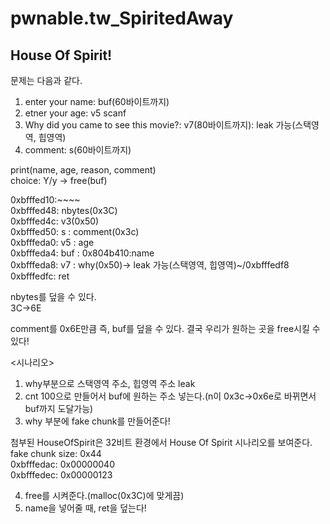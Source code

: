 # pwnable.tw_SpiritedAway  
## House Of Spirit!  

문제는 다음과 같다.  
1. enter your name: buf(60바이트까지)  
2. etner your age: v5 scanf  
3. Why did you came to see this movie?: v7(80바이트까지): leak 가능(스택영역, 힙영역)  
4. comment: s(60바이트까지)  

print(name, age, reason, comment)  
choice: Y/y -> free(buf)  

0xbfffed10:~~~~  
0xbfffed48: nbytes(0x3C)  
0xbfffed4c: v3(0x50)  
0xbfffed50: s   : comment(0x3c)  
0xbfffeda0: v5  : age  
0xbfffeda4: buf : 0x804b410:name   
0xbfffeda8: v7  : why(0x50)-> leak 가능(스택영역, 힙영역)~/0xbfffedf8  
0xbfffedfc: ret  

nbytes를 덮을 수 있다.  
3C->6E  

comment를 0x6E만큼 즉, buf를 덮을 수 있다. 결국 우리가 원하는 곳을 free시킬 수 있다!  


<시나리오>  
1. why부분으로 스택영역 주소, 힙영역 주소 leak  
2. cnt 100으로 만들어서 buf에 원하는 주소 넣는다.(n이 0x3c->0x6e로 바뀌면서 buf까지 도달가능)    
3. why 부분에 fake chunk를 만들어준다!  

첨부된 HouseOfSpirit은 32비트 환경에서 House Of Spirit 시나리오를 보여준다.  
fake chunk size: 0x44  
0xbfffedac:	0x00000040  
0xbfffedec:	0x00000123  

4. free를 시켜준다.(malloc(0x3C)에 맞게끔)  
5. name을 넣어줄 때, ret을 덮는다! 
